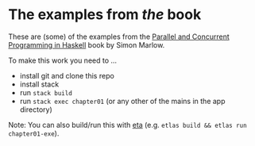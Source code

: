 # The examples from *the* book

These are (some) of the examples from the [Parallel and Concurrent Programming in Haskell]() book by Simon Marlow.

To make this work you need to ...

* install git and clone this repo
* install stack
* run `stack build`
* run `stack exec chapter01` (or any other of the mains in the app directory)

Note: You can also build/run this with [eta](https://eta-lang.org) (e.g. `etlas build && etlas run chapter01-exe`).
